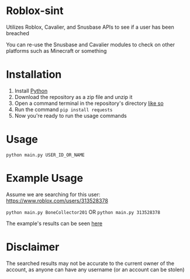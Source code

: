 # Roblox-sint
Utilizes Roblox, Cavalier, and Snusbase APIs to see if a user has been breached

You can re-use the Snusbase and Cavalier modules to check on other platforms such as Minecraft or something

# Installation
1. Install [Python](https://python.org)
2. Download the repository as a zip file and unzip it
3. Open a command terminal in the repository's directory [like so](https://streamable.com/v8ysk8)
4. Run the command `pip install requests`
5. Now you're ready to run the usage commands

# Usage
`python main.py USER_ID_OR_NAME`

# Example Usage
Assume we are searching for this user: https://www.roblox.com/users/313528378

`python main.py BoneCollector201` OR `python main.py 313528378`

The example's results can be seen [here](exampleResult.txt)

# Disclaimer
The searched results may not be accurate to the current owner of the account, as anyone can have any username (or an account can be stolen)
